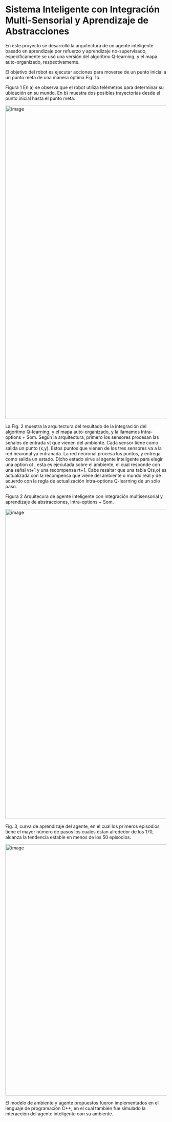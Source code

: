 # Sistema Inteligente con Integración Multi-Sensorial y Aprendizaje de Abstracciones

En este proyecto se desarrolló la arquitectura de un agente inteligente basado en aprendizaje por refuerzo y aprendizaje no-supervisado, específicamente se usó una versión del algoritmo Q-learning, y el mapa auto-organizado, respectivamente.

El objetivo del robot es ejecutar acciones para moverse de un punto inicial a un punto meta de una manera óptima Fig. 1b. 

Figura 1 En a) se observa que el robot utiliza telémetros para determinar su ubicación en su mundo. En b) muestra dos posibles trayectorias desde el punto inicial hasta el punto meta.

<img width="975" alt="image" src="https://github.com/user-attachments/assets/dc91b253-5fa3-4464-b1c1-29cb24f54733">

La Fig. 2 muestra la arquitectura del resultado de la integración del algoritmo Q-learning, y el mapa auto-organizado, y la llamamos Intra-options + Som. Según la arquitectura, primero los sensores procesan las señales de entrada vt que vienen del ambiente. Cada sensor tiene como salida un punto (x,y). Estos puntos que vienen de los tres sensores va a la red neuronal ya entranada. La red neuronal procesa los puntos, y entrega como salida un estado. Dicho estado sirve al agente inteligente para elegir una option ot , esta es ejecutada sobre el ambiente, el cual responde con una señal vt+1 y una recompensa rt+1. Cabe resaltar que una tabla Q(s,o) es actualizada con la recompensa que viene del ambiente o mundo real y de acuerdo con la regla de actualización Intra-options Q-learning de un sólo paso.

Figura 2 Arquitecura de agente inteligente con integración multisensorial y aprendizaje de abstracciones, Intra-options + Som.

<img width="964" alt="image" src="https://github.com/user-attachments/assets/859109b7-b271-4e45-b4f0-a41aa0d91b4c">

Fig. 3, curva de aprendizaje del agente, en el cual los primeros episodios tiene el mayor número de pasos los cuales estan alrededor de los 170, alcanza la tendencia estable en menos de los 50 episodios.

<img width="781" alt="image" src="https://github.com/user-attachments/assets/4227a20c-0ef4-46f5-9c15-641983dc1ea1">

El modelo de ambiente y agente propuestos fueron implementados en el lenguaje de programación C++, en el cual también fue simulado la interacción del agente inteligente con su ambiente.
